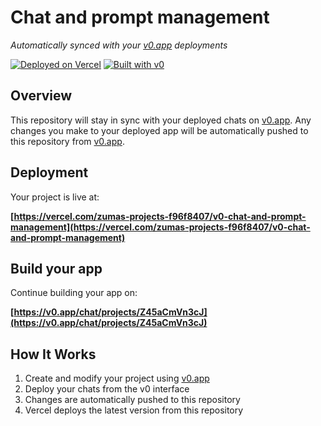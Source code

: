 # Chat and prompt management

*Automatically synced with your [v0.app](https://v0.app) deployments*

[![Deployed on Vercel](https://img.shields.io/badge/Deployed%20on-Vercel-black?style=for-the-badge&logo=vercel)](https://vercel.com/zumas-projects-f96f8407/v0-chat-and-prompt-management)
[![Built with v0](https://img.shields.io/badge/Built%20with-v0.app-black?style=for-the-badge)](https://v0.app/chat/projects/Z45aCmVn3cJ)

## Overview

This repository will stay in sync with your deployed chats on [v0.app](https://v0.app).
Any changes you make to your deployed app will be automatically pushed to this repository from [v0.app](https://v0.app).

## Deployment

Your project is live at:

**[https://vercel.com/zumas-projects-f96f8407/v0-chat-and-prompt-management](https://vercel.com/zumas-projects-f96f8407/v0-chat-and-prompt-management)**

## Build your app

Continue building your app on:

**[https://v0.app/chat/projects/Z45aCmVn3cJ](https://v0.app/chat/projects/Z45aCmVn3cJ)**

## How It Works

1. Create and modify your project using [v0.app](https://v0.app)
2. Deploy your chats from the v0 interface
3. Changes are automatically pushed to this repository
4. Vercel deploys the latest version from this repository

